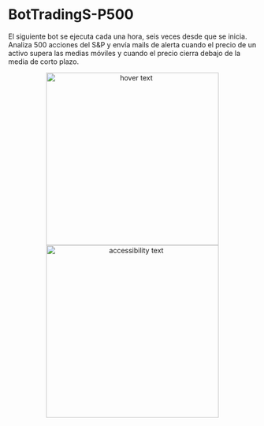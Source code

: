 # BotTradingS-P500
El siguiente bot se ejecuta cada una hora, seis veces desde que se inicia. Analiza 500 acciones del S&amp;P y envía mails de alerta cuando el precio de un activo supera las medias móviles y cuando el precio cierra debajo de la media de corto plazo.

<p align="center">
  <img src="your_relative_path_here" width="350" title="hover text">
  <img src="your_relative_path_here_number_2_large_name" width="350" alt="accessibility text">
</p>
